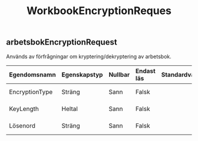 ﻿---
title: WorkbookEncryptionReques
second_title: Aspose.Cells Cloud Documen
type: docs
url: /sv/specification/model/workbookencryptionrequest/
description: "Aspose.Cells Molnmodellspecifikation : WorkbookEncryptionRequest. Hantera enkelt Excel och andra kalkylarksdokument med funktioner som att öppna, generera, redigera, dela, slå samman, jämföra och konvertera"
weight: 50
---
## **arbetsbokEncryptionRequest**

 Används av förfrågningar om kryptering/dekryptering av arbetsbok.

| Egendomsnamn| Egenskapstyp| Nullbar| Endast läs| Standardvärde| Beskrivning|
|:- |:- |:- |:- |:- |:- |
| EncryptionType| Sträng| Sann| Falsk|| Arbetsbokens krypteringstyp.|
| KeyLength| Heltal| Sann| Falsk|| Längd på krypteringsnyckeln.|
| Lösenord| Sträng| Sann| Falsk||Lösenord för kryptering.|

